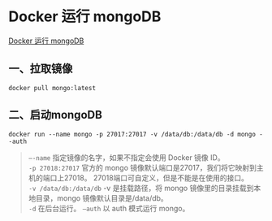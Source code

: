 # Docker 运行 mongoDB

[Docker 运行 mongoDB](https://blog.csdn.net/weixin_43972437/article/details/106299316)

## 一、拉取镜像
```shell
docker pull mongo:latest
```

## 二、启动mongoDB
```shell
docker run --name mongo -p 27017:27017 -v /data/db:/data/db -d mongo --auth
```

> `—-name` 指定镜像的名字，如果不指定会使用 Docker 镜像 ID。 </br>
> `-p 27018:27017` 官方的 mongo 镜像默认端口是27017，我们将它映射到主机的端口上27018。 27018端口可自定义，但是不能是在使用的接口。</br> 
> `-v /data/db:/data/db` -v 是挂载路径，将 mongo 镜像里的目录挂载到本地目录，mongo 镜像默认目录是/data/db。 </br>
> `-d` 在后台运行。 `—auth` 以 auth 模式运行 mongo。



<comment/>